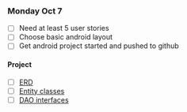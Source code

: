 

### Monday Oct 7

* [ ] Need at least 5 user stories
* [ ] Choose basic android layout
* [ ] Get android project started and pushed to github

#### Project

* [ ] [ERD](erd.md)
* [ ] [Entity classes](entityclasses.md)
* [ ] [DAO interfaces](daointerfaces.md)